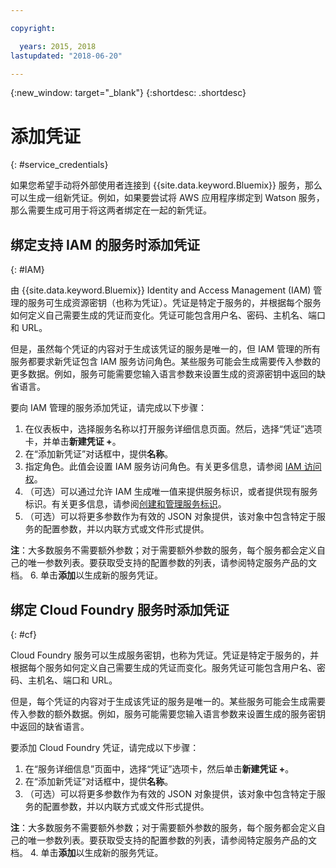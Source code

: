 ```yaml
---

copyright:

  years: 2015, 2018
lastupdated: "2018-06-20"

---
```


{:new_window: target="_blank"}
{:shortdesc: .shortdesc}


# 添加凭证
{: #service_credentials}

如果您希望手动将外部使用者连接到 {{site.data.keyword.Bluemix}} 服务，那么可以生成一组新凭证。例如，如果要尝试将 AWS 应用程序绑定到 Watson 服务，那么需要生成可用于将这两者绑定在一起的新凭证。

## 绑定支持 IAM 的服务时添加凭证
{: #IAM}

由 {{site.data.keyword.Bluemix}} Identity and Access Management (IAM) 管理的服务可生成资源密钥（也称为凭证）。凭证是特定于服务的，并根据每个服务如何定义自己需要生成的凭证而变化。凭证可能包含用户名、密码、主机名、端口和 URL。

但是，虽然每个凭证的内容对于生成该凭证的服务是唯一的，但 IAM 管理的所有服务都要求新凭证包含 IAM 服务访问角色。某些服务可能会生成需要传入参数的更多数据。例如，服务可能需要您输入语言参数来设置生成的资源密钥中返回的缺省语言。

要向 IAM 管理的服务添加凭证，请完成以下步骤：

1. 在仪表板中，选择服务名称以打开服务详细信息页面。然后，选择“凭证”选项卡，并单击**新建凭证 +**。
2. 在“添加新凭证”对话框中，提供**名称**。
3. 指定角色。此值会设置 IAM 服务访问角色。有关更多信息，请参阅 [IAM 访问权](/docs/iam/users_roles.html#userroles)。
4. （可选）可以通过允许 IAM 生成唯一值来提供服务标识，或者提供现有服务标识。有关更多信息，请参阅[创建和管理服务标识](https://console.stage1.bluemix.net/docs/iam/serviceid.html#serviceids)。
5. （可选）可以将更多参数作为有效的 JSON 对象提供，该对象中包含特定于服务的配置参数，并以内联方式或文件形式提供。

  **注**：大多数服务不需要额外参数；对于需要额外参数的服务，每个服务都会定义自己的唯一参数列表。要获取受支持的配置参数的列表，请参阅特定服务产品的文档。
6. 单击**添加**以生成新的服务凭证。

## 绑定 Cloud Foundry 服务时添加凭证
{: #cf}

Cloud Foundry 服务可以生成服务密钥，也称为凭证。凭证是特定于服务的，并根据每个服务如何定义自己需要生成的凭证而变化。服务凭证可能包含用户名、密码、主机名、端口和 URL。

但是，每个凭证的内容对于生成该凭证的服务是唯一的。某些服务可能会生成需要传入参数的额外数据。例如，服务可能需要您输入语言参数来设置生成的服务密钥中返回的缺省语言。

要添加 Cloud Foundry 凭证，请完成以下步骤：

1. 在“服务详细信息”页面中，选择“凭证”选项卡，然后单击**新建凭证 +**。
2. 在“添加新凭证”对话框中，提供**名称**。
3. （可选）可以将更多参数作为有效的 JSON 对象提供，该对象中包含特定于服务的配置参数，并以内联方式或文件形式提供。

  **注**：大多数服务不需要额外参数；对于需要额外参数的服务，每个服务都会定义自己的唯一参数列表。要获取受支持的配置参数的列表，请参阅特定服务产品的文档。
4. 单击**添加**以生成新的服务凭证。

